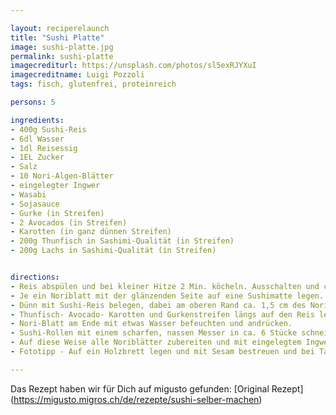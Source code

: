 ```yaml
---

layout: reciperelaunch
title: "Sushi Platte"
image: sushi-platte.jpg
permalink: sushi-platte
imagecrediturl: https://unsplash.com/photos/sl5exRJYXuI
imagecreditname: Luigi Pozzoli
tags: fisch, glutenfrei, proteinreich

persons: 5

ingredients:
- 400g Sushi-Reis
- 6dl Wasser
- 1dl Reisessig
- 1EL Zucker
- Salz
- 10 Nori-Algen-Blätter
- eingelegter Ingwer
- Wasabi
- Sojasauce
- Gurke (in Streifen)
- 2 Avocados (in Streifen)
- Karotten (in ganz dünnen Streifen)
- 200g Thunfisch in Sashimi-Qualität (in Streifen)
- 200g Lachs in Sashimi-Qualität (in Streifen)


directions:
- Reis abspülen und bei kleiner Hitze 2 Min. köcheln. Ausschalten und ca. 20 Minuten zugedeckt quellen lassen. Reisessig, Zucker und Salz kurz aufkochen und mit dem Reis mischen.
- Je ein Noriblatt mit der glänzenden Seite auf eine Sushimatte legen. 
- Dünn mit Sushi-Reis belegen, dabei am oberen Rand ca. 1,5 cm des Noriblatts frei lassen. Etwas Wasabi auf dem Reis verteilen. 
- Thunfisch- Avocado- Karotten und Gurkenstreifen längs auf den Reis legen. Mit der Sushimatte Reis und Füllung satt einrollen. 
- Nori-Blatt am Ende mit etwas Wasser befeuchten und andrücken. 
- Sushi-Rollen mit einem scharfen, nassen Messer in ca. 6 Stücke schneiden. 
- Auf diese Weise alle Noriblätter zubereiten und mit eingelegtem Ingwer, Wasabi und Sojasauce servieren.
- Fototipp - Auf ein Holzbrett legen und mit Sesam bestreuen und bei Tageslicht (z.B. am Fenster) Fotos machen. Mit den tollen Bildern am besten gleich auf cookeat.ch zum Teilen anbieten.

---
```


Das Rezept haben wir für Dich auf migusto gefunden: [Original Rezept] (https://migusto.migros.ch/de/rezepte/sushi-selber-machen)

